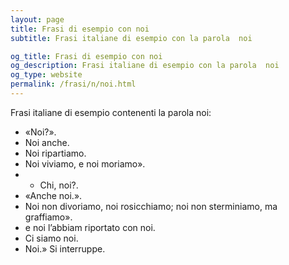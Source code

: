 ```yaml
---
layout: page
title: Frasi di esempio con noi 
subtitle: Frasi italiane di esempio con la parola  noi

og_title: Frasi di esempio con noi 
og_description: Frasi italiane di esempio con la parola  noi
og_type: website
permalink: /frasi/n/noi.html
---
```


Frasi italiane di esempio contenenti la parola noi:


- «Noi?».
- Noi anche.
- Noi ripartiamo.
- Noi viviamo, e noi moriamo».
- - Chi, noi?.
- «Anche noi.».
- Noi non divoriamo, noi rosicchiamo; noi non sterminiamo, ma graffiamo».
- e noi l’abbiam riportato con noi.
- Ci siamo noi.
- Noi.» Si interruppe.

